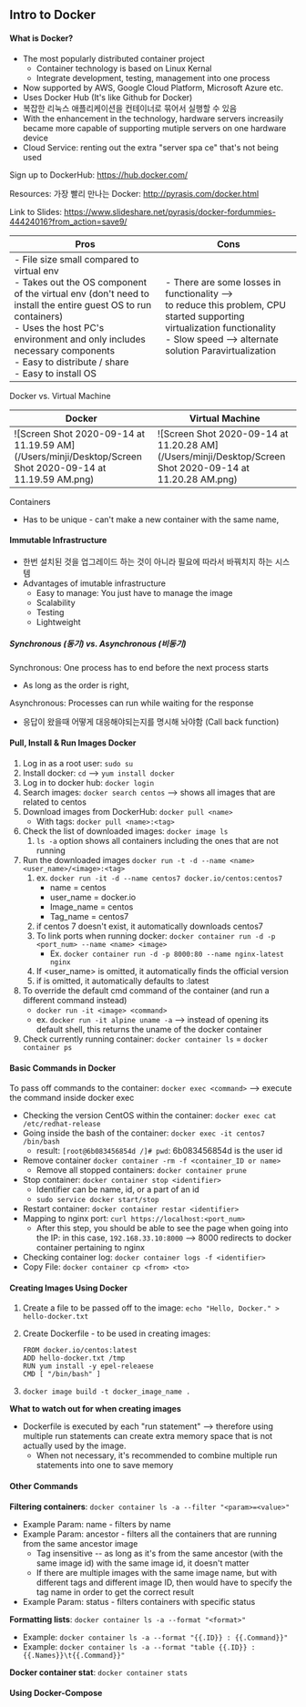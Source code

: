 ## Intro to Docker

#### What is Docker?

- The most popularly distributed container project
  - Container technology is based on Linux Kernal
  - Integrate development, testing, management into one process
- Now supported by AWS, Google Cloud Platform, Microsoft Azure etc.
- Uses Docker Hub (It's like Github for Docker)
- 복잡한 리눅스 애플리케이션을 컨테이너로 묶어서 실행할 수 있음
- With the enhancement in the technology, hardware servers increasily became more capable of supporting mutiple servers on one hardware device
- Cloud Service: renting out the extra "server spa ce" that's not being used

Sign up to DockerHub: https://hub.docker.com/

Resources: 가장 빨리 만나는 Docker: http://pyrasis.com/docker.html

Link to Slides: https://www.slideshare.net/pyrasis/docker-fordummies-44424016?from_action=save9/

| Pros                                                         | Cons                                                         |
| ------------------------------------------------------------ | ------------------------------------------------------------ |
| - File size small compared to virtual env<br />- Takes out the OS component of the virtual env (don't need to install the entire guest OS to run containers)<br />- Uses the host PC's environment and only includes necessary components<br />- Easy to distribute / share<br />- Easy to install OS<br /> | - There are some losses in functionality --><br />to reduce this problem, CPU started supporting virtualization functionality<br />- Slow speed --> alternate solution Paravirtualization |

Docker vs. Virtual Machine

| Docker                                                       | Virtual Machine                                              |
| ------------------------------------------------------------ | ------------------------------------------------------------ |
| ![Screen Shot 2020-09-14 at 11.19.59 AM](/Users/minji/Desktop/Screen Shot 2020-09-14 at 11.19.59 AM.png) | ![Screen Shot 2020-09-14 at 11.20.28 AM](/Users/minji/Desktop/Screen Shot 2020-09-14 at 11.20.28 AM.png) |

Containers

- Has to be unique - can't make a new container with the same name,

#### Immutable Infrastructure

- 한번 설치된 것을 업그레이드 하는 것이 아니라 필요에 따라서 바꿔치지 하는 시스템
- Advantages of imutable infrastructure
  - Easy to manage: You just have to manage the image
  - Scalability
  - Testing
  - Lightweight

##### Synchronous (동기)  vs. Asynchronous (비동기)

Synchronous: One process has to end before the next process starts

- As long as the order is right,

Asynchronous: Processes can run while waiting for the response

- 응답이 왔을때 어떻게 대응해야되는지를 명시해 놔야함 (Call back function)

#### **Pull, Install & Run Images Docker**

1. Log in as a root user: `sudo su`
2. Install docker: `cd` --> `yum install docker`
3. Log in to docker hub: `docker login`
4. Search images: `docker search centos` --> shows all images that are related to centos
5. Download images from DockerHub: `docker pull <name>`
   - With tags: `docker pull <name>:<tag>`
6. Check the list of downloaded images: `docker image ls`
   1. `ls -a` option shows all containers including the ones that are not running
7. Run the downloaded images  `docker run -t -d --name <name> <user_name>/<image>:<tag>`
   1. ex.  `docker run -it -d --name centos7 docker.io/centos:centos7`
      - name = centos
      - user_name = docker.io
      - Image_name = centos
      - Tag_name = centos7
   2. if centos 7 doesn't exist, it automatically downloads centos7
   3. To link ports when running docker: `docker container run -d -p <port_num> --name <name> <image>`
      - Ex. `docker container run -d -p 8000:80 --name nginx-latest nginx`
   4. If <user_name> is omitted, it automatically finds the official version
   5. if <tag> is omitted, it automatically defaults to :latest
8. To override the default cmd command of the container (and run a different command instead)
   - `docker run -it <image> <command>`
   - ex. `docker run -it alpine uname -a` --> instead of opening its default shell, this returns the uname of the docker container
9. Check currently running container: `docker container ls` = `docker container ps`



#### Basic Commands in Docker

To pass off commands to the container: `docker exec <command>` --> execute the command inside docker exec

- Checking the version CentOS within the container: `docker exec cat /etc/redhat-release`
- Going inside the bash of the container: `docker exec -it centos7 /bin/bash`
  - result: `[root@6b083456854d /]# pwd`: 6b083456854d is the user id
- Remove container `docker container -rm -f <container_ID or name>`
  - Remove all stopped containers: `docker container prune`
- Stop container: `docker container stop <identifier>`
  - Identifier can be name, id, or a part of an id
  - `sudo service docker start/stop`
- Restart container: `docker container restar <identifier>`
- Mapping to nginx port: `curl https://localhost:<port_num>`
  - After this step, you should be able to see the page when going into the IP: in this case, `192.168.33.10:8000` --> 8000 redirects to docker container pertaining to nginx
- Checking container log: `docker container logs -f <identifier>`
- Copy File: `docker container cp <from> <to>`



#### Creating Images Using Docker

1. Create a file to be passed off to the image: `echo "Hello, Docker." > hello-docker.txt`

2. Create Dockerfile - to be used in creating images:

   ```shell
   FROM docker.io/centos:latest
   ADD hello-docker.txt /tmp
   RUN yum install -y epel-releaese
   CMD [ "/bin/bash" ]
   ```

3. `docker image build -t docker_image_name .`



**What to watch out for when creating images**

- Dockerfile is executed by each "run statement" --> therefore using multiple run statements can create extra memory space that is not actually used by the image.
  - When not necessary, it's recommended to combine multiple run statements into one to save memory



#### Other Commands

**Filtering containers**: `docker container ls -a --filter "<param>=<value>"`

- Example Param: name - filters by name
- Example Param: ancestor - filters all the containers that are running from the same ancestor image
  - Tag insensitive -- as long as it's from the same ancestor (with the same image id) with the same image id, it doesn't matter
  - If there are multiple images with the same image name, but with different tags and different image ID, then would have to specify the tag name in order to get the correct result
- Example Param: status - filters containers with specific status

**Formatting lists**: `docker container ls -a --format "<format>"`

- Example: `docker container ls -a --format "{{.ID}} : {{.Command}}"`
- Example: `docker container ls -a --format "table {{.ID}} : {{.Names}}\t{{.Command}}"`

**Docker container stat**: `docker container stats`



#### Using Docker-Compose



